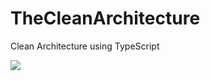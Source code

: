 # TheCleanArchitecture
Clean Architecture using TypeScript

![](https://external-content.duckduckgo.com/iu/?u=https%3A%2F%2Ftse1.mm.bing.net%2Fth%3Fid%3DOIP.TfvX7n-OwzwpQuZ918r4igHaFc%26pid%3DApi&f=1)
